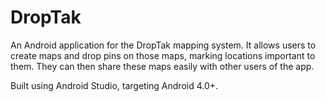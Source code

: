 DropTak
=======

An Android application for the DropTak mapping system. It allows users to create maps and drop pins on those maps, marking locations important to them. They can then share these maps easily with other users of the app. 

Built using Android Studio, targeting Android 4.0+. 
